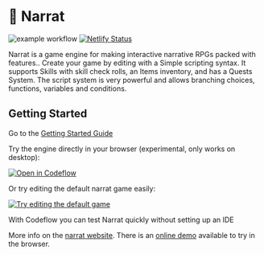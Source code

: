 # 🚀 Narrat

![example workflow](https://github.com/liana-p/narrat-engine/actions/workflows/main.yml/badge.svg) [![Netlify Status](https://api.netlify.com/api/v1/badges/55d4b9ba-62b7-4c43-86ce-8bc2aaf98643/deploy-status)](https://app.netlify.com/sites/ornate-pie-561978/deploys)

Narrat is a game engine for making interactive narrative RPGs packed with features.. Create your game by editing with a Simple scripting syntax. It supports Skills with skill check rolls, an Items inventory, and has a Quests System. The script system is very powerful and allows branching choices, functions, variables and conditions.

## Getting Started

Go to the [Getting Started Guide](https://docs.get-narrat.com/guides/getting-started.html)

Try the engine directly in your browser (experimental, only works on desktop):

[![Open in Codeflow](./docs/open-in-codeflow.svg)](https://pr.new/liana-p/narrat-engine)

Or try editing the default narrat game easily:

[![Try editing the default game](./docs/open-in-codeflow.svg)](https:///pr.new/github.com/liana-p/narrat-engine/edit/main/packages/narrat/examples/games/default/scripts/default.narrat)

With Codeflow you can test Narrat quickly without setting up an IDE

More info on the [narrat website](https://get-narrat.com). There is an [online demo](https://get-narrat.com/demo/) available to try in the browser.
